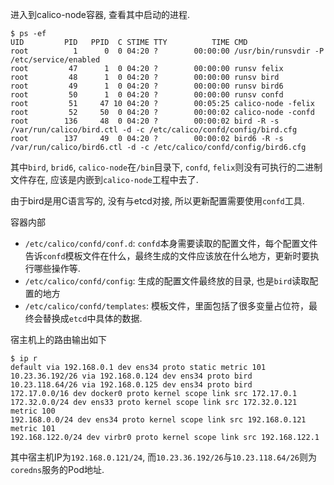 进入到calico-node容器, 查看其中启动的进程.

```console
$ ps -ef
UID         PID   PPID  C STIME TTY          TIME CMD
root          1      0  0 04:20 ?        00:00:00 /usr/bin/runsvdir -P /etc/service/enabled
root         47      1  0 04:20 ?        00:00:00 runsv felix
root         48      1  0 04:20 ?        00:00:00 runsv bird
root         49      1  0 04:20 ?        00:00:00 runsv bird6
root         50      1  0 04:20 ?        00:00:00 runsv confd
root         51     47 10 04:20 ?        00:05:25 calico-node -felix
root         52     50  0 04:20 ?        00:00:02 calico-node -confd
root        136     48  0 04:20 ?        00:00:02 bird -R -s /var/run/calico/bird.ctl -d -c /etc/calico/confd/config/bird.cfg
root        137     49  0 04:20 ?        00:00:02 bird6 -R -s /var/run/calico/bird6.ctl -d -c /etc/calico/confd/config/bird6.cfg
```

其中`bird`, `brid6`, `calico-node`在`/bin`目录下, `confd`, `felix`则没有可执行的二进制文件存在, 应该是内嵌到`calico-node`工程中去了.

由于bird是用C语言写的, 没有与etcd对接, 所以更新配置需要使用`confd`工具.

容器内部

- `/etc/calico/confd/conf.d`: `confd`本身需要读取的配置文件，每个配置文件告诉`confd`模板文件在什么，最终生成的文件应该放在什么地方，更新时要执行哪些操作等.
- `/etc/calico/confd/config`: 生成的配置文件最终放的目录, 也是`bird`读取配置的地方
- `/etc/calico/confd/templates`: 模板文件，里面包括了很多变量占位符，最终会替换成`etcd`中具体的数据.


宿主机上的路由输出如下

```
$ ip r
default via 192.168.0.1 dev ens34 proto static metric 101 
10.23.36.192/26 via 192.168.0.124 dev ens34 proto bird 
10.23.118.64/26 via 192.168.0.125 dev ens34 proto bird 
172.17.0.0/16 dev docker0 proto kernel scope link src 172.17.0.1 
172.32.0.0/24 dev ens33 proto kernel scope link src 172.32.0.121 metric 100 
192.168.0.0/24 dev ens34 proto kernel scope link src 192.168.0.121 metric 101 
192.168.122.0/24 dev virbr0 proto kernel scope link src 192.168.122.1 
```

其中宿主机IP为`192.168.0.121/24`, 而`10.23.36.192/26`与`10.23.118.64/26`则为`coredns`服务的Pod地址.
